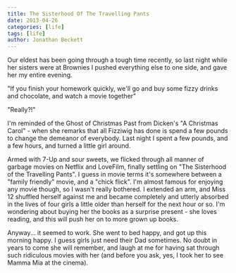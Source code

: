 ```yaml
---
title: The Sisterhood Of The Travelling Pants
date: 2013-04-26
categories: [life]
tags: [life]
author: Jonathan Beckett
---
```


Our eldest has been going through a tough time recently, so last night while her sisters were at Brownies I pushed everything else to one side, and gave her my entire evening.

"If you finish your homework quickly, we'll go and buy some fizzy drinks and chocolate, and watch a movie together"

"Really?!"

I'm reminded of the Ghost of Christmas Past from Dicken's "A Christmas Carol" - when she remarks that all Fizziwig has done is spend a few pounds to change the demeanor of everybody. Last night I spent a few pounds, and a few hours, and turned a little girl around.

Armed with 7-Up and sour sweets, we flicked through all manner of garbage movies on Netflix and LoveFilm, finally settling on "The Sisterhood of the Travelling Pants". I guess in movie terms it's somewhere between a "family friendly" movie, and a "chick flick". I'm almost famous for enjoying any movie though, so I wasn't really bothered. I extended an arm, and Miss 12 shuffled herself against me and became completely and utterly absorbed in the lives of four girls a little older than herself for the next hour or so. I'm wondering about buying her the books as a surprise present - she loves reading, and this will push her on to more grown up books.

Anyway... it seemed to work. She went to bed happy, and got up this morning happy. I guess girls just need their Dad sometimes. No doubt in years to come she will remember, and laugh at me for having sat through such ridiculous movies with her (and before you ask, yes, I took her to see Mamma Mia at the cinema).